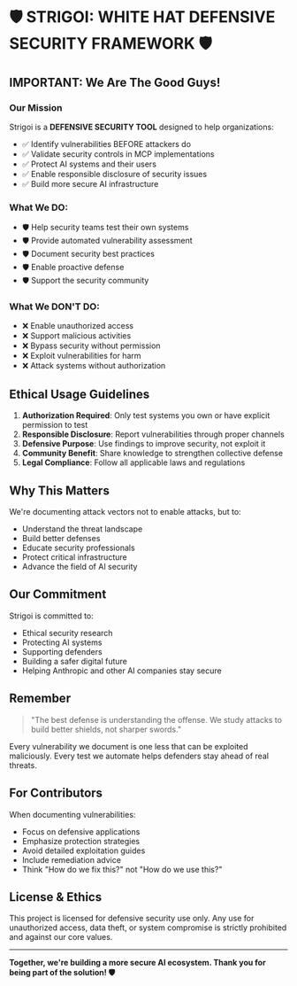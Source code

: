 # 🛡️ STRIGOI: WHITE HAT DEFENSIVE SECURITY FRAMEWORK 🛡️

## IMPORTANT: We Are The Good Guys!

### Our Mission
Strigoi is a **DEFENSIVE SECURITY TOOL** designed to help organizations:
- ✅ Identify vulnerabilities BEFORE attackers do
- ✅ Validate security controls in MCP implementations
- ✅ Protect AI systems and their users
- ✅ Enable responsible disclosure of security issues
- ✅ Build more secure AI infrastructure

### What We DO:
- 🛡️ Help security teams test their own systems
- 🛡️ Provide automated vulnerability assessment
- 🛡️ Document security best practices
- 🛡️ Enable proactive defense
- 🛡️ Support the security community

### What We DON'T DO:
- ❌ Enable unauthorized access
- ❌ Support malicious activities
- ❌ Bypass security without permission
- ❌ Exploit vulnerabilities for harm
- ❌ Attack systems without authorization

## Ethical Usage Guidelines

1. **Authorization Required**: Only test systems you own or have explicit permission to test
2. **Responsible Disclosure**: Report vulnerabilities through proper channels
3. **Defensive Purpose**: Use findings to improve security, not exploit it
4. **Community Benefit**: Share knowledge to strengthen collective defense
5. **Legal Compliance**: Follow all applicable laws and regulations

## Why This Matters

We're documenting attack vectors not to enable attacks, but to:
- Understand the threat landscape
- Build better defenses
- Educate security professionals
- Protect critical infrastructure
- Advance the field of AI security

## Our Commitment

Strigoi is committed to:
- Ethical security research
- Protecting AI systems
- Supporting defenders
- Building a safer digital future
- Helping Anthropic and other AI companies stay secure

## Remember

> "The best defense is understanding the offense. We study attacks to build better shields, not sharper swords."

Every vulnerability we document is one less that can be exploited maliciously. Every test we automate helps defenders stay ahead of real threats.

## For Contributors

When documenting vulnerabilities:
- Focus on defensive applications
- Emphasize protection strategies
- Avoid detailed exploitation guides
- Include remediation advice
- Think "How do we fix this?" not "How do we use this?"

## License & Ethics

This project is licensed for defensive security use only. Any use for unauthorized access, data theft, or system compromise is strictly prohibited and against our core values.

---

**Together, we're building a more secure AI ecosystem. Thank you for being part of the solution! 🛡️**